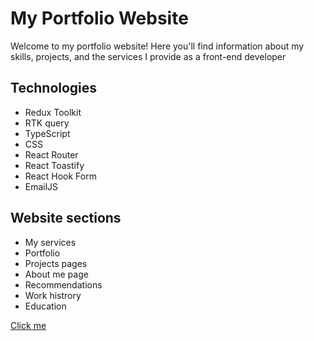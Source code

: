 # My Portfolio Website

Welcome to my portfolio website! Here you'll find information about my skills, projects, and the services I provide as a front-end developer

## Technologies

- Redux Toolkit
- RTK query
- TypeScript
- CSS
- React Router
- React Toastify
- React Hook Form
- EmailJS

## Website sections

- My services
- Portfolio
- Projects pages
- About me page
- Recommendations
- Work histrory
- Education

[Click me](https://www.vladfrontend.pro/)
